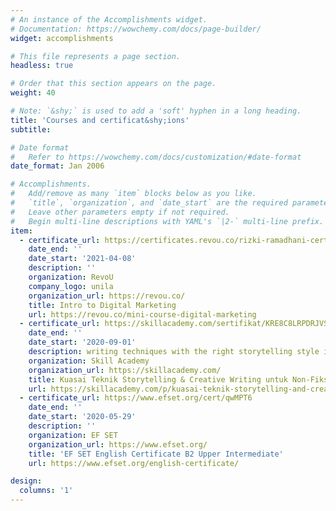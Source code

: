 ```yaml
---
# An instance of the Accomplishments widget.
# Documentation: https://wowchemy.com/docs/page-builder/
widget: accomplishments

# This file represents a page section.
headless: true

# Order that this section appears on the page.
weight: 40

# Note: `&shy;` is used to add a 'soft' hyphen in a long heading.
title: 'Courses and certificat&shy;ions'
subtitle:

# Date format
#   Refer to https://wowchemy.com/docs/customization/#date-format
date_format: Jan 2006

# Accomplishments.
#   Add/remove as many `item` blocks below as you like.
#   `title`, `organization`, and `date_start` are the required parameters.
#   Leave other parameters empty if not required.
#   Begin multi-line descriptions with YAML's `|2-` multi-line prefix.
item:
  - certificate_url: https://certificates.revou.co/rizki-ramadhani-certificate-completion-dmmc22.pdf
    date_end: ''
    date_start: '2021-04-08'
    description: ''
    organization: RevoU
    company_logo: unila
    organization_url: https://revou.co/
    title: Intro to Digital Marketing
    url: https://revou.co/mini-course-digital-marketing
  - certificate_url: https://skillacademy.com/sertifikat/KRE8C8LRPDRJVS
    date_end: ''
    date_start: '2020-09-01'
    description: writing techniques with the right storytelling style in making non-fiction works.
    organization: Skill Academy
    organization_url: https://skillacademy.com/
    title: Kuasai Teknik Storytelling & Creative Writing untuk Non-Fiksi
    url: https://skillacademy.com/p/kuasai-teknik-storytelling-and-creative-writing-untuk-non-fiksi?courseType=SingleCourse
  - certificate_url: https://www.efset.org/cert/qwMPT6
    date_end: ''
    date_start: '2020-05-29'
    description: ''
    organization: EF SET
    organization_url: https://www.efset.org/
    title: 'EF SET English Certificate B2 Upper Intermediate'
    url: https://www.efset.org/english-certificate/

design:
  columns: '1'
---
```

